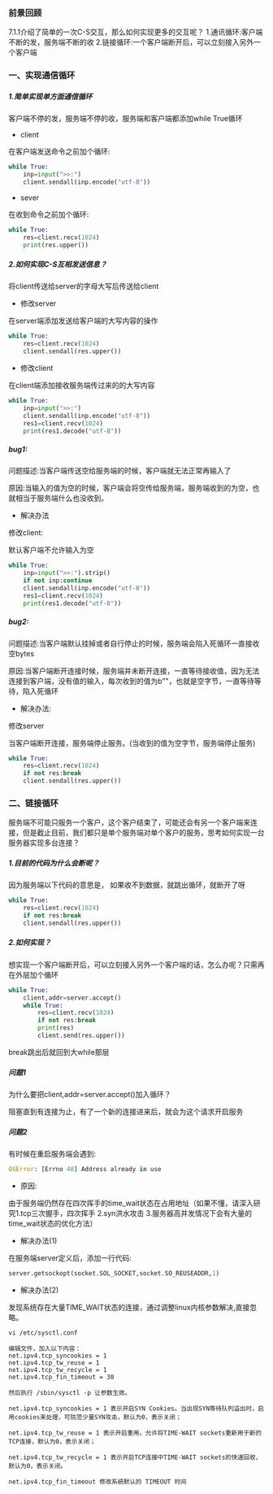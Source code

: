 ### 前景回顾
7.1.1介绍了简单的一次C-S交互，那么如何实现更多的交互呢？
1.通讯循环:客户端不断的发，服务端不断的收
2.链接循环:一个客户端断开后，可以立刻接入另外一个客户端

### 一、实现通信循环
##### 1.简单实现单方面通信循环

客户端不停的发，服务端不停的收，服务端和客户端都添加while True循环

* client

在客户端发送命令之前加个循环:

```python
while True:
    inp=input(">>:")
    client.sendall(inp.encode("utf-8"))
```

* sever

在收到命令之前加个循环:

```python
while True:
    res=client.recv(1024)
    print(res.upper())
```


##### 2.如何实现C-S互相发送信息？

将client传送给server的字母大写后传送给client

* 修改server

在server端添加发送给客户端的大写内容的操作

```python
while True:
    res=client.recv(1024)
    client.sendall(res.upper())
```

* 修改client

在client端添加接收服务端传过来的的大写内容

```python
while True:
    inp=input(">>:")
    client.sendall(inp.encode("utf-8"))
    res1=client.recv(1024)
    print(res1.decode("utf-8"))
```


##### bug1:

问题描述:当客户端传送空给服务端的时候，客户端就无法正常再输入了

原因:当输入的值为空的时候，客户端会将空传给服务端，服务端收到的为空，也就相当于服务端什么也没收到。

* 解决办法

修改client:

默认客户端不允许输入为空

```python
while True:
    inp=input(">>:").strip()
    if not inp:continue
    client.sendall(inp.encode("utf-8"))
    res1=client.recv(1024)
    print(res1.decode("utf-8"))
```


##### bug2:

问题描述:当客户端默认挂掉或者自行停止的时候，服务端会陷入死循环一直接收空bytes

原因:当客户端断开连接时候，服务端并未断开连接，一直等待接收值，因为无法连接到客户端，没有值的输入，每次收到的值为b""，也就是空字节，一直等待等待，陷入死循环

* 解决办法:

修改server

当客户端断开连接，服务端停止服务。(当收到的值为空字节，服务端停止服务)

```python
while True:
    res=client.recv(1024)
    if not res:break
    client.sendall(res.upper())
```


### 二、链接循环

服务端不可能只服务一个客户，这个客户结束了，可能还会有另一个客户端来连接，但是截止目前，我们都只是单个服务端对单个客户的服务，思考如何实现一台服务器实现多台连接？

##### 1.目前的代码为什么会断呢？

因为服务端以下代码的意思是， 如果收不到数据，就跳出循环，就断开了呀

```python
while True:
    res=client.recv(1024)
    if not res:break
    client.sendall(res.upper())
```

##### 2.如何实现？

想实现一个客户端断开后，可以立刻接入另外一个客户端的话，怎么办呢？只需再在外层加个循环

```python
while True:
    client,addr=server.accept()
    while True:
        res=client.recv(1024)
        if not res:break
        print(res)
        client.send(res.upper())
```

break跳出后就回到大while那层

##### 问题1

为什么要把client,addr=server.accept()加入循环？

阻塞直到有连接为止，有了一个新的连接进来后，就会为这个请求开启服务

##### 问题2

有时候在重启服务端会遇到:

```python
OSError: [Errno 48] Address already in use
```

* 原因:

由于服务端仍然存在四次挥手的time_wait状态在占用地址（如果不懂，请深入研究1.tcp三次握手，四次挥手 2.syn洪水攻击 3.服务器高并发情况下会有大量的time_wait状态的优化方法）

* 解决办法(1)

在服务端server定义后，添加一行代码:

```python
server.getsockopt(socket.SOL_SOCKET,socket.SO_REUSEADDR,1)
```

* 解决办法(2)

发现系统存在大量TIME_WAIT状态的连接，通过调整linux内核参数解决,直接忽略。

```shell
vi /etc/sysctl.conf

编辑文件，加入以下内容：
net.ipv4.tcp_syncookies = 1
net.ipv4.tcp_tw_reuse = 1
net.ipv4.tcp_tw_recycle = 1
net.ipv4.tcp_fin_timeout = 30

然后执行 /sbin/sysctl -p 让参数生效。

net.ipv4.tcp_syncookies = 1 表示开启SYN Cookies。当出现SYN等待队列溢出时，启用cookies来处理，可防范少量SYN攻击，默认为0，表示关闭；

net.ipv4.tcp_tw_reuse = 1 表示开启重用。允许将TIME-WAIT sockets重新用于新的TCP连接，默认为0，表示关闭；

net.ipv4.tcp_tw_recycle = 1 表示开启TCP连接中TIME-WAIT sockets的快速回收，默认为0，表示关闭。

net.ipv4.tcp_fin_timeout 修改系統默认的 TIMEOUT 时间
```
